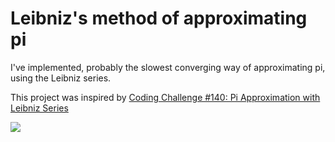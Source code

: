 # Leibniz's method of approximating pi

I've implemented, probably the slowest converging way of approximating pi, using the Leibniz series.

This project was inspired by [Coding Challenge #140: Pi Approximation with Leibniz Series](https://www.youtube.com/watch?v=uH4trBNn540&t=)

![](https://media.giphy.com/media/MZpA5dzGCd9AVs5OKJ/giphy.gif)
